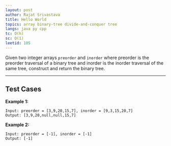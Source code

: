 ```yaml
---
layout: post
author: Rajat Srivastava
title: Hello World
topics: array binary-tree divide-and-conquer tree
langs: java py cpp
tc: O(h)
sc: O(1)
leetid: 105
---
```


Given two integer arrays `preorder` and `inorder` where preorder is the preorder traversal of a binary tree and inorder is the inorder traversal of the same tree, 
construct and return the binary tree.

---

## Test Cases

**Example 1:** 
```
Input: preorder = [3,9,20,15,7], inorder = [9,3,15,20,7]
Output: [3,9,20,null,null,15,7]
```

**Example 2:** 
```
Input: preorder = [-1], inorder = [-1]
Output: [-1]
```